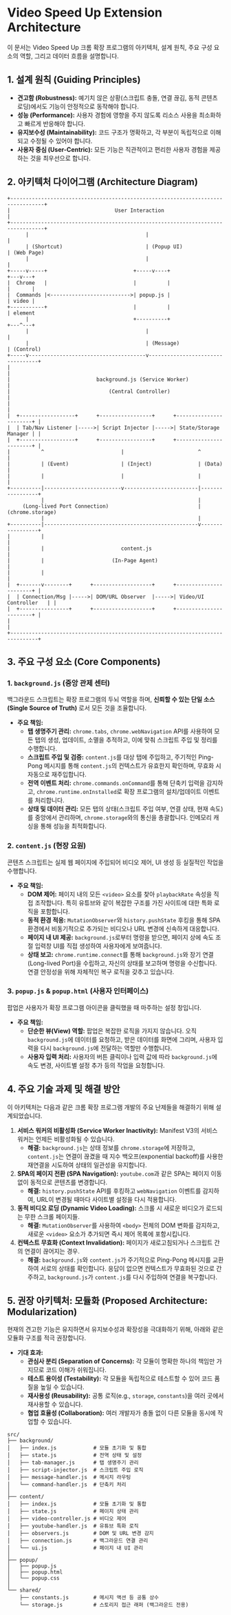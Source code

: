 # Video Speed Up Extension Architecture

이 문서는 Video Speed Up 크롬 확장 프로그램의 아키텍처, 설계 원칙, 주요 구성 요소의 역할, 그리고 데이터 흐름을 설명합니다.

## 1. 설계 원칙 (Guiding Principles)

- **견고함 (Robustness):** 예기치 않은 상황(스크립트 충돌, 연결 끊김, 동적 콘텐츠 로딩)에서도 기능이 안정적으로 동작해야 합니다.
- **성능 (Performance):** 사용자 경험에 영향을 주지 않도록 리소스 사용을 최소화하고 빠르게 반응해야 합니다.
- **유지보수성 (Maintainability):** 코드 구조가 명확하고, 각 부분이 독립적으로 이해되고 수정될 수 있어야 합니다.
- **사용자 중심 (User-Centric):** 모든 기능은 직관적이고 편리한 사용자 경험을 제공하는 것을 최우선으로 합니다.

## 2. 아키텍처 다이어그램 (Architecture Diagram)

```
+---------------------------------------------------------------------------------+
|                                  User Interaction                               |
+---------------------------------------------------------------------------------+
      |                                      |                                |
      | (Shortcut)                           | (Popup UI)                     | (Web Page)
      |                                      |                                |
+-----v-----+                            +-----v----+                       +---v---+
|  Chrome   |                            |          |                       |       |
|  Commands |<-------------------------->| popup.js |                       | video |
+-----------+                            |          |                       | element
      |                                  +----------+                       +---^---+
      |                                      |                                |
      |                                      | (Message)                      | (Control)
+-----v--------------------------------------v----------------------------------+
|                                                                               |
|                            background.js (Service Worker)                     |
|                                (Central Controller)                           |
|                                                                               |
|  +------------------+      +-----------------+      +-----------------------+ |
|  | Tab/Nav Listener |----->| Script Injector |----->| State/Storage Manager | |
|  +------------------+      +-----------------+      +-----------------------+ |
|          ^                         |                        ^                 |
|          | (Event)                 | (Inject)               | (Data)          |
|          |                         |                        |                 |
+----------|-------------------------v------------------------|-----------------+
           |                                                  |
     (Long-lived Port Connection)                             | (chrome.storage)
           |                                                  |
+----------|--------------------------------------------------v-----------------+
|          |                                                                    |
|          |                         content.js                                 |
|          |                      (In-Page Agent)                               |
|          |                                                                    |
|  +-------v--------+      +-------------------+      +-----------------------+ |
|  | Connection/Msg |----->| DOM/URL Observer  |----->| Video/UI Controller   | |
|  +----------------+      +-------------------+      +-----------------------+ |
|                                                                               |
+-------------------------------------------------------------------------------+
```

## 3. 주요 구성 요소 (Core Components)

### 1. `background.js` (중앙 관제 센터)

백그라운드 스크립트는 확장 프로그램의 두뇌 역할을 하며, **신뢰할 수 있는 단일 소스(Single Source of Truth)** 로서 모든 것을 조율합니다.

- **주요 책임:**
  - **탭 생명주기 관리:** `chrome.tabs`, `chrome.webNavigation` API를 사용하여 모든 탭의 생성, 업데이트, 소멸을 추적하고, 이에 맞춰 스크립트 주입 및 정리를 수행합니다.
  - **스크립트 주입 및 검증:** `content.js`를 대상 탭에 주입하고, 주기적인 Ping-Pong 메시지를 통해 `content.js`의 컨텍스트가 유효한지 확인하며, 무효화 시 자동으로 재주입합니다.
  - **전역 이벤트 처리:** `chrome.commands.onCommand`를 통해 단축키 입력을 감지하고, `chrome.runtime.onInstalled`로 확장 프로그램의 설치/업데이트 이벤트를 처리합니다.
  - **상태 및 데이터 관리:** 모든 탭의 상태(스크립트 주입 여부, 연결 상태, 현재 속도)를 중앙에서 관리하며, `chrome.storage`와의 통신을 총괄합니다. 인메모리 캐싱을 통해 성능을 최적화합니다.

### 2. `content.js` (현장 요원)

콘텐츠 스크립트는 실제 웹 페이지에 주입되어 비디오 제어, UI 생성 등 실질적인 작업을 수행합니다.

- **주요 책임:**
  - **DOM 제어:** 페이지 내의 모든 `<video>` 요소를 찾아 `playbackRate` 속성을 직접 조작합니다. 특히 유튜브와 같이 복잡한 구조를 가진 사이트에 대한 특화 로직을 포함합니다.
  - **동적 환경 적응:** `MutationObserver`와 `history.pushState` 후킹을 통해 SPA 환경에서 비동기적으로 추가되는 비디오나 URL 변경에 신속하게 대응합니다.
  - **페이지 내 UI 제공:** `background.js`로부터 명령을 받으면, 페이지 상에 속도 조절 입력창 UI를 직접 생성하여 사용자에게 보여줍니다.
  - **상태 보고:** `chrome.runtime.connect`를 통해 `background.js`와 장기 연결(Long-lived Port)을 수립하고, 자신의 상태를 보고하며 명령을 수신합니다. 연결 안정성을 위해 자체적인 복구 로직을 갖추고 있습니다.

### 3. `popup.js` & `popup.html` (사용자 인터페이스)

팝업은 사용자가 확장 프로그램 아이콘을 클릭했을 때 마주하는 설정 창입니다.

- **주요 책임:**
  - **단순한 뷰(View) 역할:** 팝업은 복잡한 로직을 가지지 않습니다. 오직 `background.js`에 데이터를 요청하고, 받은 데이터를 화면에 그리며, 사용자 입력을 다시 `background.js`에 전달하는 역할만 수행합니다.
  - **사용자 입력 처리:** 사용자의 버튼 클릭이나 입력 값에 따라 `background.js`에 속도 변경, 사이트별 설정 추가 등의 작업을 요청합니다.

## 4. 주요 기술 과제 및 해결 방안

이 아키텍처는 다음과 같은 크롬 확장 프로그램 개발의 주요 난제들을 해결하기 위해 설계되었습니다.

1.  **서비스 워커의 비활성화 (Service Worker Inactivity):** Manifest V3의 서비스 워커는 언제든 비활성화될 수 있습니다.
    - **해결:** `background.js`는 상태 정보를 `chrome.storage`에 저장하고, `content.js`는 연결이 끊겼을 때 지수 백오프(exponential backoff)를 사용한 재연결을 시도하여 상태의 일관성을 유지합니다.
2.  **SPA의 페이지 전환 (SPA Navigation):** `youtube.com`과 같은 SPA는 페이지 이동 없이 동적으로 콘텐츠를 변경합니다.
    - **해결:** `history.pushState` API를 후킹하고 `webNavigation` 이벤트를 감지하여, URL이 변경될 때마다 사이트별 설정을 다시 적용합니다.
3.  **동적 비디오 로딩 (Dynamic Video Loading):** 스크롤 시 새로운 비디오가 로드되는 무한 스크롤 페이지들.
    - **해결:** `MutationObserver`를 사용하여 `<body>` 전체의 DOM 변화를 감지하고, 새로운 `<video>` 요소가 추가되면 즉시 제어 목록에 포함시킵니다.
4.  **컨텍스트 무효화 (Context Invalidation):** 페이지가 새로고침되거나 스크립트 간의 연결이 끊어지는 경우.
    - **해결:** `background.js`와 `content.js`가 주기적으로 Ping-Pong 메시지를 교환하여 서로의 상태를 확인합니다. 응답이 없으면 컨텍스트가 무효화된 것으로 간주하고, `background.js`가 `content.js`를 다시 주입하여 연결을 복구합니다.

## 5. 권장 아키텍처: 모듈화 (Proposed Architecture: Modularization)

현재의 견고한 기능은 유지하면서 유지보수성과 확장성을 극대화하기 위해, 아래와 같은 모듈화 구조를 적극 권장합니다.

- **기대 효과:**
  - **관심사 분리 (Separation of Concerns):** 각 모듈이 명확한 하나의 책임만 가지므로 코드 이해가 쉬워집니다.
  - **테스트 용이성 (Testability):** 각 모듈을 독립적으로 테스트할 수 있어 코드 품질을 높일 수 있습니다.
  - **재사용성 (Reusability):** 공통 로직(e.g., `storage`, `constants`)을 여러 곳에서 재사용할 수 있습니다.
  - **협업 효율성 (Collaboration):** 여러 개발자가 충돌 없이 다른 모듈을 동시에 작업할 수 있습니다.

```
src/
├── background/
│   ├── index.js            # 모듈 초기화 및 통합
│   ├── state.js            # 전역 상태 및 설정
│   ├── tab-manager.js      # 탭 생명주기 관리
│   ├── script-injector.js  # 스크립트 주입 로직
│   ├── message-handler.js  # 메시지 라우팅
│   └── command-handler.js  # 단축키 처리
│
├── content/
│   ├── index.js            # 모듈 초기화 및 통합
│   ├── state.js            # 페이지 상태 관리
│   ├── video-controller.js # 비디오 제어
│   ├── youtube-handler.js  # 유튜브 특화 로직
│   ├── observers.js        # DOM 및 URL 변경 감지
│   ├── connection.js       # 백그라운드 연결 관리
│   └── ui.js               # 페이지 내 UI 관리
│
├── popup/
│   ├── popup.js
│   ├── popup.html
│   └── popup.css
│
└── shared/
    ├── constants.js        # 메시지 액션 등 공통 상수
    └── storage.js          # 스토리지 접근 래퍼 (백그라운드 전용)
```
